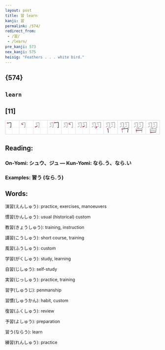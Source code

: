 ```yaml
---
layout: post
title: 習 learn
kanji: 習
permalink: /574/
redirect_from:
 - /習/
 - /learn/
pre_kanji: 573
nex_kanji: 575
heisig: "Feathers . . . white bird."
---
```


## {574}

## `learn`

## [11]

<div class="stroke"><img src="../images/E7BF92.png" /></div>

## Reading:

### On-Yomi: シュウ、ジュ &mdash; Kun-Yomi: なら.う、なら.い

### Examples: 習う (なら.う)

## Words:

演習(えんしゅう): practice, exercises, manoeuvers

慣習(かんしゅう): usual (historical) custom

教習(きょうしゅう): training, instruction

講習(こうしゅう): short course, training

風習(ふうしゅう): custom

学習(がくしゅう): study, learning

自習(じしゅう): self-study

実習(じっしゅう): practice, training

習字(しゅうじ): penmanship

習慣(しゅうかん): habit, custom

復習(ふくしゅう): review

予習(よしゅう): preparation

習う(ならう): learn

練習(れんしゅう): practice
